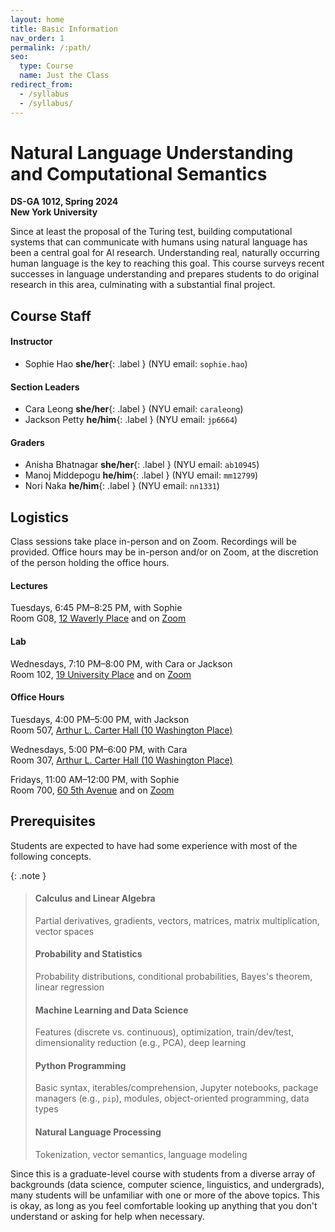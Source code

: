 ```yaml
---
layout: home
title: Basic Information 
nav_order: 1
permalink: /:path/
seo:
  type: Course
  name: Just the Class
redirect_from:
  - /syllabus
  - /syllabus/
---
```


# Natural Language Understanding and Computational Semantics

**DS-GA 1012, Spring 2024**<br />
**New York University**

Since at least the proposal of the Turing test, building computational systems that can communicate with humans using natural language has been a central goal for Al research. Understanding real, naturally occurring human language is the key to reaching this goal. This course surveys recent successes in language understanding and prepares students to do original research in this area, culminating with a substantial final project. 

## Course Staff

#### Instructor

* Sophie Hao **she/her**{: .label } (NYU email: `sophie.hao`)

#### Section Leaders

* Cara Leong **she/her**{: .label } (NYU email: `caraleong`)
* Jackson Petty **he/him**{: .label } (NYU email: `jp6664`)

#### Graders

* Anisha Bhatnagar **she/her**{: .label } (NYU email: `ab10945`)
* Manoj Middepogu **he/him**{: .label } (NYU email: `mm12799`) 
* Nori Naka **he/him**{: .label } (NYU email: `nn1331`) 

## Logistics

Class sessions take place in-person and on Zoom. Recordings will be provided. Office hours may be in-person and/or on Zoom, at the discretion of the person holding the office hours.

#### Lectures

Tuesdays, 6:45 PM–8:25 PM, with Sophie<br />
Room G08, [12 Waverly Place](https://goo.gl/maps/3qye7472KPRqERbi8) and on [Zoom](https://nyu.zoom.us/j/92219995802?pwd=Tm9jNVdtWkVwazd6cUxEU0h0K2ZZZz09)

#### Lab

Wednesdays, 7:10 PM–8:00 PM, with Cara or Jackson<br />
Room 102, [19 University Place](https://maps.app.goo.gl/gZFoDtF17dD4VAH97) and on [Zoom](https://nyu.zoom.us/j/92219995802?pwd=Tm9jNVdtWkVwazd6cUxEU0h0K2ZZZz09)

#### Office Hours

Tuesdays, 4:00 PM–5:00 PM, with Jackson<br />
Room 507, [Arthur L. Carter Hall (10 Washington Place)](https://maps.app.goo.gl/AUKATEnYwBccmE4v8)

Wednesdays, 5:00 PM–6:00 PM, with Cara<br />
Room 307, [Arthur L. Carter Hall (10 Washington Place)](https://maps.app.goo.gl/AUKATEnYwBccmE4v8)

Fridays, 11:00 AM–12:00 PM, with Sophie<br />
Room 700, [60 5th Avenue](https://maps.app.goo.gl/vmJ9bgaZyJDrRj5c6) and on [Zoom](https://nyu.zoom.us/j/92219995802?pwd=Tm9jNVdtWkVwazd6cUxEU0h0K2ZZZz09)

## Prerequisites

Students are expected to have had some experience with most of the following concepts.

{: .note }
> #### Calculus and Linear Algebra
> Partial derivatives, gradients, vectors, matrices, matrix multiplication, vector spaces
>
> #### Probability and Statistics
> Probability distributions, conditional probabilities, Bayes's theorem, linear regression
>
> #### Machine Learning and Data Science
> Features (discrete vs. continuous), optimization, train/dev/test, dimensionality reduction (e.g., PCA), deep learning
>
> #### Python Programming
> Basic syntax, iterables/comprehension, Jupyter notebooks, package managers (e.g., `pip`), modules, object-oriented programming, data types
>
> #### Natural Language Processing
> Tokenization, vector semantics, language modeling

Since this is a graduate-level course with students from a diverse array of backgrounds (data science, computer science, linguistics, and undergrads), many students will be unfamiliar with one or more of the above topics. This is okay, as long as you feel comfortable looking up anything that you don't understand or asking for help when necessary. 

<!--
## Is This the Right Course for Me?

NYU has three natural language processing (NLP) courses at the graduate level:

* CSCI-GA 2590, Natural Language Processing
* DS-GA 1011, Natural Language Processing with Representation Learning
* DS-GA 1012, Natural Language Understanding and Computational Semantics

DS-GA 1012 (this course) is the only graduate-level NLP course offered this semester. An undergraduate-level NLP course (CSCI-UA 480) is being offered by Adam Meyers, and NLP courses are also being offered at NYU Abu Dhabi (CS-UH 2216) and NYU Shanghai (CSCI-SHU 376).

DS-GA 1012 differs from CSCI-GA 2590 and DS-GA 1011 in its focus on cutting-edge research in the area of language understanding. CSCI-GA 2590 and DS-GA 1011 usually cover similar material, and are dedicated to teaching you the basic techniques of NLP in depth: word embeddings, deep learning, sequence modeling, transfer learning, large language models, and alignment. In DS-GA 1012 we will spend the first half of the semester reviewing these techniques quickly, at a high level. We will skip several topics, such as recurrent architectures, in order to get you caught up to the state of the art as soon as possible. After spring break, we will survey recent NLP research surrounding the question of whether modern language models such as ChatGPT understand the meaning of natural language. Along the way, we will be thinking critically about what "meaning" is, what it means for an AI system to "understand" it, and how to distinguish true intelligence from a complicated bag of tricks.

Many former students of DS-GA 1012 have gone on to take CSCI-GA 2590 or DS-GA 1011, and _vice versa_.
-->